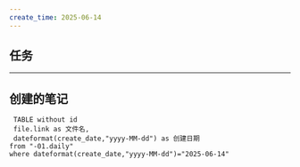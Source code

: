 ```yaml
---
create_time: 2025-06-14
---
```


## 任务

---

## 创建的笔记

```dataview
 TABLE without id
 file.link as 文件名,
 dateformat(create_date,"yyyy-MM-dd") as 创建日期
from "-01.daily"
where dateformat(create_date,"yyyy-MM-dd")="2025-06-14"
```

